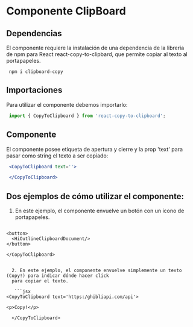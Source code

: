 # Componente ClipBoard

## Dependencias 

El componente requiere la instalación de una dependencia de la libreria              
    de npm para React react-copy-to-clipbard, que permite copiar al texto
    al portapapeles.
     
     npm i clipboard-copy

## Importaciones

Para utilizar el componente debemos importarlo:

 ```jsx
  import { CopyToClipboard } from 'react-copy-to-clipboard';
  ```

  ## Componente

  El componente posee etiqueta de apertura y cierre y la prop 'text' 
  para pasar como string el texto a ser copiado:

   ```jsx
    <CopyToClipboard text=''>

    </CopyToClipboard>
  ```

  ## Dos ejemplos de cómo utilizar el componente:

  1. En este ejemplo, el componente envuelve un botón con un ícono de portapapeles.

     ```jsx
  <CopyToClipboard text='https:/ghibliapi.com/api'>

    <button>
      <HiOutlineClipboardDocument/>
    </button>

    </CopyToClipboard>
  ```

    2. En este ejemplo, el componente envuelve simplemente un texto (Copy!) para indicar dónde hacer click
    para copiar el texto.

     ```jsx
  <CopyToClipboard text='https:/ghibliapi.com/api'>

  <p>Copy!</p>

    </CopyToClipboard>
  ```